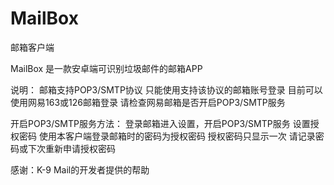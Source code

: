 # MailBox
邮箱客户端

MailBox 是一款安卓端可识别垃圾邮件的邮箱APP

说明：
  邮箱支持POP3/SMTP协议
  只能使用支持该协议的邮箱账号登录
  目前可以使用网易163或126邮箱登录
  请检查网易邮箱是否开启POP3/SMTP服务

开启POP3/SMTP服务方法：
  登录邮箱进入设置，开启POP3/SMTP服务
  设置授权密码
  使用本客户端登录邮箱时的密码为授权密码
  授权密码只显示一次
  请记录密码或下次重新申请授权密码

感谢：K-9 Mail的开发者提供的帮助
